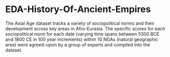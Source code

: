 # EDA-History-Of-Ancient-Empires
The Axial Age dataset tracks a variety of sociopolitical norms and their development across key areas in Afro-Eurasia. The specific scores for each sociopolitical norm for each date (varying time spans between 5300 BCE and 1800 CE in 100 year increments) within 10 NGAs (natural geographic area) were agreed-upon by a group of experts and compiled into the dataset.
